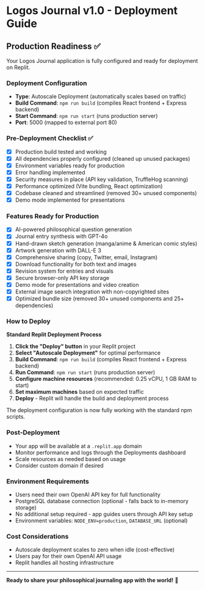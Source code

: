 # Logos Journal v1.0 - Deployment Guide

## Production Readiness ✅

Your Logos Journal application is fully configured and ready for deployment on Replit.

### Deployment Configuration
- **Type**: Autoscale Deployment (automatically scales based on traffic)
- **Build Command**: `npm run build` (compiles React frontend + Express backend)
- **Start Command**: `npm run start` (runs production server)
- **Port**: 5000 (mapped to external port 80)

### Pre-Deployment Checklist ✅
- [x] Production build tested and working
- [x] All dependencies properly configured (cleaned up unused packages)
- [x] Environment variables ready for production
- [x] Error handling implemented
- [x] Security measures in place (API key validation, TruffleHog scanning)
- [x] Performance optimized (Vite bundling, React optimization)
- [x] Codebase cleaned and streamlined (removed 30+ unused components)
- [x] Demo mode implemented for presentations

### Features Ready for Production
- [x] AI-powered philosophical question generation
- [x] Journal entry synthesis with GPT-4o
- [x] Hand-drawn sketch generation (manga/anime & American comic styles)
- [x] Artwork generation with DALL-E 3
- [x] Comprehensive sharing (copy, Twitter, email, Instagram)
- [x] Download functionality for both text and images
- [x] Revision system for entries and visuals
- [x] Secure browser-only API key storage
- [x] Demo mode for presentations and video creation
- [x] External image search integration with non-copyrighted sites
- [x] Optimized bundle size (removed 30+ unused components and 25+ dependencies)

### How to Deploy

**Standard Replit Deployment Process**

1. **Click the "Deploy" button** in your Replit project
2. **Select "Autoscale Deployment"** for optimal performance
3. **Build Command**: `npm run build` (compiles React frontend + Express backend)
4. **Run Command**: `npm run start` (runs production server)
5. **Configure machine resources** (recommended: 0.25 vCPU, 1 GB RAM to start)
6. **Set maximum machines** based on expected traffic
7. **Deploy** - Replit will handle the build and deployment process

The deployment configuration is now fully working with the standard npm scripts.

### Post-Deployment
- Your app will be available at a `.replit.app` domain
- Monitor performance and logs through the Deployments dashboard
- Scale resources as needed based on usage
- Consider custom domain if desired

### Environment Requirements
- Users need their own OpenAI API key for full functionality
- PostgreSQL database connection (optional - falls back to in-memory storage)
- No additional setup required - app guides users through API key setup
- Environment variables: `NODE_ENV=production`, `DATABASE_URL` (optional)

### Cost Considerations
- Autoscale deployment scales to zero when idle (cost-effective)
- Users pay for their own OpenAI API usage
- Replit handles all hosting infrastructure

---

**Ready to share your philosophical journaling app with the world!** 🌟